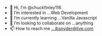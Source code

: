 - 👋 Hi, I’m @chuckfinley116
- 👀 I’m interested in ...Web Development
- 🌱 I’m currently learning ...Vanilla Javascript
- 💞️ I’m looking to collaborate on ...anything
- 📫 How to reach me ...jbsnyder@live.com

<!---
chuckfinley116/chuckfinley116 is a ✨ special ✨ repository because its `README.md` (this file) appears on your GitHub profile.
You can click the Preview link to take a look at your changes.
--->
